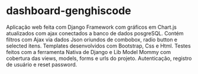 # dashboard-genghiscode

Aplicação web feita com Django Framework com gráficos em Chart.js atualizados com ajax conectados a banco de dados posgreSQL. 
Contém filtros com Ajax via dados Json oriundos de combobox, radio button e selected itens. 
Templates desenvolvidos com Bootstrap, Css e Html. Testes feitos com a ferramenta Nativa de Django e Lib Model Mommy com cobertura das views, models, forms e urls do projeto.
Autenticação, registro de usuário e reset password. 